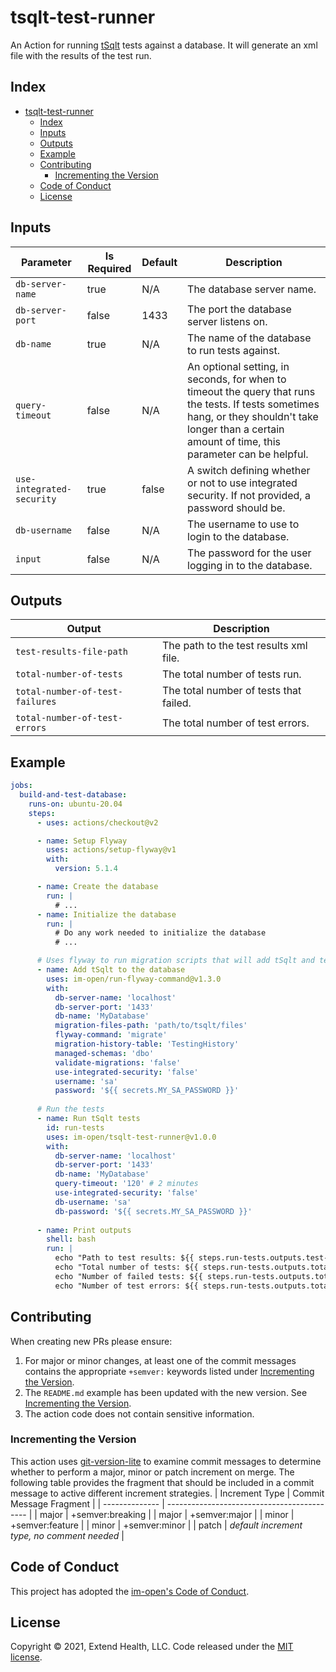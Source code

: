 # tsqlt-test-runner

An Action for running [tSqlt](https://tsqlt.org/) tests against a database. It will generate an xml file with the results of the test run.

## Index

- [tsqlt-test-runner](#tsqlt-test-runner)
  - [Index](#index)
  - [Inputs](#inputs)
  - [Outputs](#outputs)
  - [Example](#example)
  - [Contributing](#contributing)
    - [Incrementing the Version](#incrementing-the-version)
  - [Code of Conduct](#code-of-conduct)
  - [License](#license)
   
    

## Inputs
| Parameter                 | Is Required | Default | Description                                                                                                                                                                                              |
| ------------------------- | ----------- | ------- | -------------------------------------------------------------------------------------------------------------------------------------------------------------------------------------------------------- |
| `db-server-name`          | true        | N/A     | The database server name.                                                                                                                                                                                |
| `db-server-port`          | false       | 1433    | The port the database server listens on.                                                                                                                                                                 |
| `db-name`                 | true        | N/A     | The name of the database to run tests against.                                                                                                                                                           |
| `query-timeout`           | false       | N/A     | An optional setting, in seconds, for when to timeout the query that runs the tests. If tests sometimes hang, or they shouldn't take longer than a certain amount of time, this parameter can be helpful. |
| `use-integrated-security` | true        | false   | A switch defining whether or not to use integrated security. If not provided, a password should be.                                                                                                      |
| `db-username`             | false       | N/A     | The username to use to login to the database.                                                                                                                                                            |
| `input`                   | false       | N/A     | The password for the user logging in to the database.                                                                                                                                                    |

## Outputs
| Output                          | Description                            |
| ------------------------------- | -------------------------------------- |
| `test-results-file-path`        | The path to the test results xml file. |
| `total-number-of-tests`         | The total number of tests run.         |
| `total-number-of-test-failures` | The total number of tests that failed. |
| `total-number-of-test-errors`   | The total number of test errors.       |

## Example

```yml
jobs:
  build-and-test-database:
    runs-on: ubuntu-20.04
    steps:
      - uses: actions/checkout@v2

      - name: Setup Flyway
        uses: actions/setup-flyway@v1
        with:
          version: 5.1.4

      - name: Create the database
        run: |
          # ...
      - name: Initialize the database
        run: |
          # Do any work needed to initialize the database
          # ...

      # Uses flyway to run migration scripts that will add tSqlt and tests to the database
      - name: Add tSqlt to the database
        uses: im-open/run-flyway-command@v1.3.0
        with:
          db-server-name: 'localhost'
          db-server-port: '1433'
          db-name: 'MyDatabase'
          migration-files-path: 'path/to/tsqlt/files'
          flyway-command: 'migrate'
          migration-history-table: 'TestingHistory'
          managed-schemas: 'dbo'
          validate-migrations: 'false'
          use-integrated-security: 'false'
          username: 'sa'
          password: '${{ secrets.MY_SA_PASSWORD }}'
      
      # Run the tests
      - name: Run tSqlt tests
        id: run-tests
        uses: im-open/tsqlt-test-runner@v1.0.0
        with:
          db-server-name: 'localhost'
          db-server-port: '1433'
          db-name: 'MyDatabase'
          query-timeout: '120' # 2 minutes
          use-integrated-security: 'false'
          db-username: 'sa'
          db-password: '${{ secrets.MY_SA_PASSWORD }}'
      
      - name: Print outputs
        shell: bash
        run: |
          echo "Path to test results: ${{ steps.run-tests.outputs.test-results-file-path }}"
          echo "Total number of tests: ${{ steps.run-tests.outputs.total-number-of-tests }}"
          echo "Number of failed tests: ${{ steps.run-tests.outputs.total-number-of-test-failures }}"
          echo "Number of test errors: ${{ steps.run-tests.outputs.total-number-of-test-errors }}"
```

## Contributing

When creating new PRs please ensure:
1. For major or minor changes, at least one of the commit messages contains the appropriate `+semver:` keywords listed under [Incrementing the Version](#incrementing-the-version).
2. The `README.md` example has been updated with the new version.  See [Incrementing the Version](#incrementing-the-version).
3. The action code does not contain sensitive information.

### Incrementing the Version

This action uses [git-version-lite] to examine commit messages to determine whether to perform a major, minor or patch increment on merge.  The following table provides the fragment that should be included in a commit message to active different increment strategies.
| Increment Type | Commit Message Fragment                     |
| -------------- | ------------------------------------------- |
| major          | +semver:breaking                            |
| major          | +semver:major                               |
| minor          | +semver:feature                             |
| minor          | +semver:minor                               |
| patch          | *default increment type, no comment needed* |

## Code of Conduct

This project has adopted the [im-open's Code of Conduct](https://github.com/im-open/.github/blob/master/CODE_OF_CONDUCT.md).

## License

Copyright &copy; 2021, Extend Health, LLC. Code released under the [MIT license](LICENSE).

[git-version-lite]: https://github.com/im-open/git-version-lite